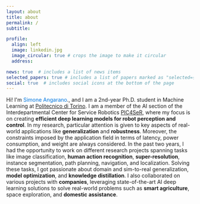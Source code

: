 ```yaml
---
layout: about
title: about
permalink: /
subtitle:

profile:
  align: left
  image: linkedin.jpg
  image_circular: true # crops the image to make it circular
  address:

news: true  # includes a list of news items
selected_papers: true # includes a list of papers marked as "selected={true}"
social: true  # includes social icons at the bottom of the page
---
```


Hi! I'm <span style="color:#0076df">Simone Angarano</span>., and I am a 2nd-year Ph.D. student in Machine Learning at [Politecnico di Torino](www.polito.it). I am a member of the AI section of the Interdepartmental Center for Service Robotics [PIC4SeR](https://pic4ser.polito.it/), where my focus is on creating **efficient deep learning models for robot perception and control**. In my research, particular attention is given to key aspects of real-world applications like **generalization** and **robustness**. Moreover, the constraints imposed by the application field in terms of latency, power consumption, and weight are always considered. In the past two years, I had the opportunity to work on different research projects spanning tasks like image classification, **human action recognition**, **super-resolution**, instance segmentation, path planning, navigation, and localization. Solving these tasks, I got passionate about domain and sim-to-real generalization, **model optimization**, and **knowledge distillation**. I also collaborated on various projects with **companies**, leveraging state-of-the-art AI deep learning solutions to solve real-world problems such as **smart agriculture**, space exploration, and **domestic assistance**.

<!---
Put your address / P.O. box / other info right below your picture. You can also disable any these elements by editing `profile` property of the YAML header of your `_pages/about.md`. Edit `_bibliography/papers.bib` and Jekyll will render your [publications page](/al-folio/publications/) automatically.

Link to your social media connections, too. This theme is set up to use [Font Awesome icons](http://fortawesome.github.io/Font-Awesome/) and [Academicons](https://jpswalsh.github.io/academicons/), like the ones below. Add your Facebook, Twitter, LinkedIn, Google Scholar, or just disable all of them.
-->
